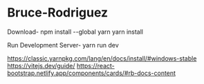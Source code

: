 # Bruce-Rodriguez
Download-
npm install --global yarn
yarn install

Run Development Server-
yarn run dev 

https://classic.yarnpkg.com/lang/en/docs/install/#windows-stable
https://vitejs.dev/guide/
https://react-bootstrap.netlify.app/components/cards/#rb-docs-content
